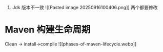 
1. Jdk 版本不一致 ![[Pasted image 20250916100406.png]]
两个都要修改
# Maven 构建生命周期
Clean -> install->compile
![[phases-of-maven-lifecycle.webp]]





